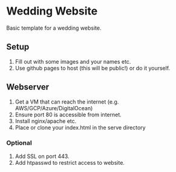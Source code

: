 # Wedding Website

Basic template for a wedding website.

## Setup

1. Fill out with some images and your names etc.
2. Use github pages to host (this will be public!) or do it yourself.

## Webserver

1. Get a VM that can reach the internet (e.g. AWS/GCP/Azure/DigitalOcean)
2. Ensure port 80 is accessible from internet.
3. Install nginx/apache etc.
4. Place or clone your index.html in the serve directory

### Optional
1. Add SSL on port 443.
2. Add htpasswd to restrict access to website.
